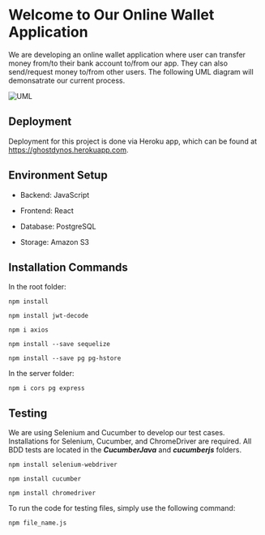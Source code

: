 # Welcome to Our Online Wallet Application

We are developing an online wallet application where user can transfer money from/to their bank account to/from our app. They can also send/request money to/from other users. The following UML diagram will demonsatrate our current process.

![UML](https://user-images.githubusercontent.com/94573189/205423626-92204198-3508-4bbb-a65e-278a5785333f.jpg)


## Deployment

Deployment for this project is done via Heroku app, which can be found at https://ghostdynos.herokuapp.com.


## Environment Setup

- Backend: JavaScript

- Frontend: React

- Database: PostgreSQL

- Storage: Amazon S3


## Installation Commands

In the root folder: 
```
npm install
```
```
npm install jwt-decode
```
```
npm i axios
```
```
npm install --save sequelize
```
```
npm install --save pg pg-hstore
```

In the server folder:
```
npm i cors pg express
```


## Testing

We are using Selenium and Cucumber to develop our test cases. Installations for Selenium, Cucumber, and ChromeDriver are required. All BDD tests are located in the ***CucumberJava*** and ***cucumberjs*** folders. 

```
npm install selenium-webdriver
```
```
npm install cucumber
```
```
npm install chromedriver
```

To run the code for testing files, simply use the following command:
``` 
npm file_name.js
```
